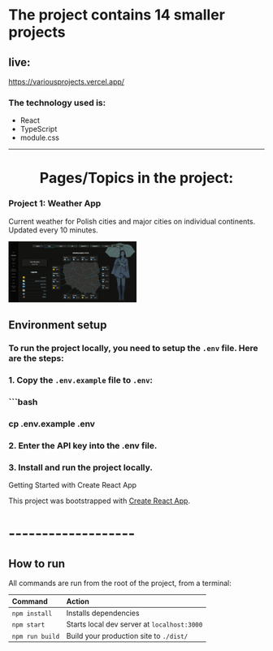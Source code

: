 # The project contains 14 smaller projects

## live:

https://variousprojects.vercel.app/

### The technology used is:

- React
- TypeScript
- module.css

---

<h1 align="center">
Pages/Topics in the project:
</h1>

<h3>Project 1: Weather App</h3>
<p>Current weather for Polish cities and major cities on individual continents. Updated every 10 minutes.</p>

<img src="./src/Components/Home/assets/imgSwiper01.jpg" alt="screen_project" width="50%">

## Environment setup

### To run the project locally, you need to setup the `.env` file. Here are the steps:

### 1. Copy the `.env.example` file to `.env`:

### ```bash

### cp .env.example .env

### 2. Enter the API key into the .env file.

### 3. Install and run the project locally.

<div width="100%" height="4px" backgroundColor= "black"></div>

Getting Started with Create React App

This project was bootstrapped with [Create React App](https://github.com/facebook/create-react-app).

# -------------------

## How to run

All commands are run from the root of the project, from a terminal:

| Command         | Action                                      |
| :-------------- | :------------------------------------------ |
| `npm install`   | Installs dependencies                       |
| `npm start`     | Starts local dev server at `localhost:3000` |
| `npm run build` | Build your production site to `./dist/`     |
